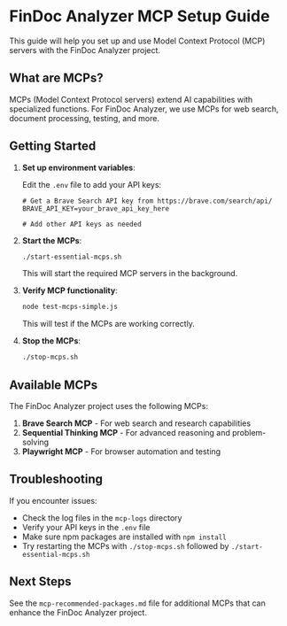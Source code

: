 # FinDoc Analyzer MCP Setup Guide

This guide will help you set up and use Model Context Protocol (MCP) servers with the FinDoc Analyzer project.

## What are MCPs?

MCPs (Model Context Protocol servers) extend AI capabilities with specialized functions. For FinDoc Analyzer, we use MCPs for web search, document processing, testing, and more.

## Getting Started

1. **Set up environment variables**:
   
   Edit the `.env` file to add your API keys:
   
   ```
   # Get a Brave Search API key from https://brave.com/search/api/
   BRAVE_API_KEY=your_brave_api_key_here
   
   # Add other API keys as needed
   ```

2. **Start the MCPs**:
   
   ```bash
   ./start-essential-mcps.sh
   ```
   
   This will start the required MCP servers in the background.

3. **Verify MCP functionality**:
   
   ```bash
   node test-mcps-simple.js
   ```
   
   This will test if the MCPs are working correctly.

4. **Stop the MCPs**:
   
   ```bash
   ./stop-mcps.sh
   ```

## Available MCPs

The FinDoc Analyzer project uses the following MCPs:

1. **Brave Search MCP** - For web search and research capabilities
2. **Sequential Thinking MCP** - For advanced reasoning and problem-solving
3. **Playwright MCP** - For browser automation and testing

## Troubleshooting

If you encounter issues:

- Check the log files in the `mcp-logs` directory
- Verify your API keys in the `.env` file
- Make sure npm packages are installed with `npm install`
- Try restarting the MCPs with `./stop-mcps.sh` followed by `./start-essential-mcps.sh`

## Next Steps

See the `mcp-recommended-packages.md` file for additional MCPs that can enhance the FinDoc Analyzer project.
